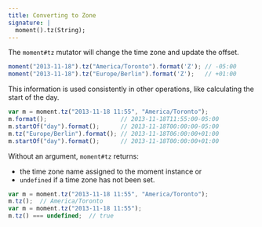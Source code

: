 ```yaml
---
title: Converting to Zone
signature: |
  moment().tz(String);
---
```



The `moment#tz` mutator will change the time zone and update the offset.

```javascript
moment("2013-11-18").tz("America/Toronto").format('Z'); // -05:00
moment("2013-11-18").tz("Europe/Berlin").format('Z');   // +01:00
```

This information is used consistently in other operations, like calculating the
start of the day.

```javascript
var m = moment.tz("2013-11-18 11:55", "America/Toronto");
m.format();                     // 2013-11-18T11:55:00-05:00
m.startOf("day").format();      // 2013-11-18T00:00:00-05:00
m.tz("Europe/Berlin").format(); // 2013-11-18T06:00:00+01:00
m.startOf("day").format();      // 2013-11-18T00:00:00+01:00
```

Without an argument, `moment#tz` returns:

* the time zone name assigned to the moment instance or
* `undefined` if a time zone has not been set.

```javascript
var m = moment.tz("2013-11-18 11:55", "America/Toronto");
m.tz();  // America/Toronto
var m = moment.tz("2013-11-18 11:55");
m.tz() === undefined;  // true
```
